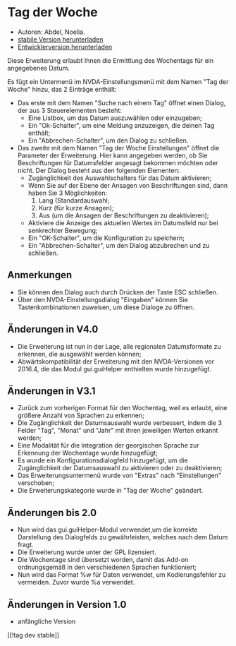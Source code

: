 # Tag der Woche #

*	 Autoren: Abdel, Noelia.
*	 [stabile Version herunterladen][1]
*	 [Entwicklerversion herunterladen][2]

Diese Erweiterung erlaubt Ihnen die Ermittlung des Wochentags für ein
angegebenes Datum.

Es fügt ein Untermenü im NVDA-Einstellungsmenü mit dem Namen "Tag der Woche"
hinzu, das 2 Einträge enthält:


*	Das erste mit dem Namen "Suche nach einem Tag" öffnet einen Dialog, der aus 3 Steuerelementen besteht:
	-	Eine Listbox, um das Datum auszuwählen oder einzugeben; 
	-	Ein "Ok-Schalter", um eine Meldung anzuzeigen, die deinen Tag enthält; 
	-	Ein "Abbrechen-Schalter", um den Dialog zu schließen.
*	Das zweite mit dem Namen "Tag der Woche Einstellungen" öffnet die Parameter der Erweiterung. Hier kann angegeben werden, ob Sie Beschriftungen für Datumsfelder angesagt bekommen möchten oder nicht. Der Dialog besteht aus den folgenden Elementen:
	-	Zugänglichkeit des Auswahlschalters für das Datum aktivieren;
	-	Wenn Sie auf der Ebene der Ansagen von Beschriftungen sind, dann haben Sie 3 Möglichkeiten: 
		1.	Lang (Standardauswahl;
		2.	Kurz (für kurze Ansagen); 
		3.	Aus (um die Ansagen der Beschriftungen zu deaktivieren);
	-	Aktiviere die  Anzeige des aktuellen Wertes im Datumsfeld nur bei senkrechter Bewegung; 
	-	Ein "OK-Schalter", um die Konfiguration zu speichern; 
	-	Ein "Abbrechen-Schalter", um den Dialog abzubrechen und zu schließen.


## Anmerkungen ##

*	 Sie können den Dialog auch durch Drücken der Taste ESC schließen.
*	 Über den NVDA-Einstellungsdialog "Eingaben" können Sie
   Tastenkombinationen zuweisen, um diese Dialoge zu öffnen.

## Änderungen in V4.0 ##

*	 Die Erweiterung ist nun in der Lage, alle regionalen Datumsformate zu
   erkennen, die ausgewählt werden können;
*	 Abwärtskompatibilität der Erweiterung mit den NVDA-Versionen vor 2016.4,
   die das Modul gui.guiHelper enthielten wurde hinzugefügt.

## Änderungen in V3.1 ##

*	 Zurück zum vorherigen Format für den Wochentag, weil es erlaubt, eine
   größere Anzahl von Sprachen zu erkennen;
*	 Die Zugänglichkeit der Datumsauswahl wurde verbessert, indem die 3 Felder
   "Tag", "Monat" und "Jahr" mit ihren jeweiligen Werten erkannt werden;
*	 Eine Modalität für die Integration der georgischen Sprache zur Erkennung
   der Wochentage wurde hinzugefügt;
*	 Es wurde ein Konfigurationsdialogfeld hinzugefügt, um die Zugänglichkeit
   der Datumsauswahl zu aktivieren oder zu deaktivieren;
*	 Das Erweiterungsuntermenü wurde von "Extras" nach "Einstellungen"
   verschoben;
*	 Die Erweiterungskategorie wurde in "Tag der Woche" geändert.

## Änderungen bis 2.0 ##

*	 Nun wird das gui.guiHelper-Modul verwendet,um die korrekte Darstellung
   des Dialogfelds zu gewährleisten, welches nach dem Datum fragt.
*	 Die Erweiterung wurde unter der GPL lizensiert.
*	 Die Wochentage sind übersetzt worden, damit das Add-on ordnungsgemäß in
   den verschiedenen Sprachen funktioniert;
*	 Nun wird das Format %w für Daten verwendet, um Kodierungsfehler zu
   vermeiden. Zuvor wurde %a verwendet.

## Änderungen in Version 1.0 ##

*	 anfängliche Version

[[!tag dev stable]]

[1]: http://addons.nvda-project.org/files/get.php?file=dw

[2]: http://addons.nvda-project.org/files/get.php?file=dw-dev
